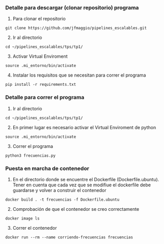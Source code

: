### Detalle para descargar (clonar repositorio) programa
1. Para clonar el repositorio

```
git clone https://github.com/jfmaggio/pipelines_escalables.git
```
2. Ir al directorio
```
cd ~/pipelines_escalables/tps/tp1/
```

3. Activar Virtual Enviroment
```
source .mi_entorno/bin/activate
```

4. Instalar los requisitos que se necesitan para correr el programa

```
pip install -r requirements.txt
```

### Detalle para correr el programa

1. Ir al directorio
```
cd ~/pipelines_escalables/tps/tp1/
```
2. En primer lugar es necesario activar el Virtual Enviroment de python

```
source .mi_entorno/bin/activate
```

3. Correr el programa

```
python3 frecuencias.py
```

### Puesta en marcha de contenedor
1. En el directorio donde se encuentre el Dockerfile (Dockerfile.ubuntu). Tener en cuenta que cada vez que se modifiue el dockerfile debe guardarse y volver a construir el contenedor

```
docker build . -t frecuencias -f Dockerfile.ubuntu
```

2. Comprobación de que el contenedor se creo correctamente

```
docker image ls
```

3. Correr el contenedor

```
docker run --rm --name corriendo-frecuencias frecuencias
```